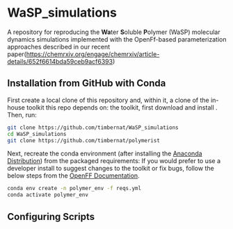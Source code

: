 # WaSP_simulations

A repository for reproducing the **Wa**ter **S**oluble **P**olymer (WaSP) molecular dynamics simulations implemented with the OpenFf-based parameterization approaches described in our recent paper(https://chemrxiv.org/engage/chemrxiv/article-details/652f6614bda59ceb9acf6393)

## Installation from GitHub with Conda
First create a local clone of this repository and, within it, a clone of the in-house toolkit this repo depends on:
the toolkit, first download and install . Then, run:
```sh
git clone https://github.com/timbernat/WaSP_simulations
cd WaSP_simulations
git clone https://github.com/timbernat/polymerist
```

Next, recreate the conda environment (after installing the [Anaconda Distribution](https://www.anaconda.com/download)) from the packaged requirements:
If you would prefer to use a developer install to suggest changes to the toolkit or fix bugs, follow the below steps from the [OpenFF Documentation](https://docs.openforcefield.org/projects/toolkit/en/latest/users/developing.html#setting-up-a-development-environment).
```sh
conda env create -n polymer_env -f reqs.yml
conda activate polymer_env
```

## Configuring Scripts
